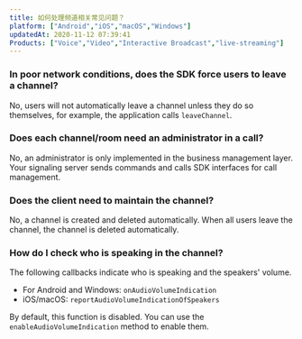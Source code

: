 ```yaml
---
title: 如何处理频道相关常见问题？
platform: ["Android","iOS","macOS","Windows"]
updatedAt: 2020-11-12 07:39:41
Products: ["Voice","Video","Interactive Broadcast","live-streaming"]
---
```

### In poor network conditions, does the SDK force users to leave a channel?

No, users will not automatically leave a channel unless they do so themselves, for example, the application calls `leaveChannel`.

### Does each channel/room need an administrator in a call?

No, an administrator is only implemented in the business management layer. Your signaling server sends commands and calls SDK interfaces for call management.

### Does the client need to maintain the channel?

No, a channel is created and deleted automatically. When all users leave the channel, the channel is deleted automatically.

### How do I check who is speaking in the channel?

The following callbacks indicate who is speaking and the speakers' volume.

* For Android and Windows: `onAudioVolumeIndication`
* iOS/macOS: `reportAudioVolumeIndicationOfSpeakers`

By default, this function is disabled. You can use the `enableAudioVolumeIndication` method to enable them.